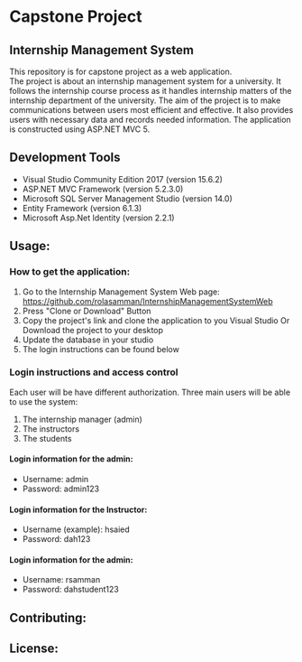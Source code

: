 # Capstone Project
## Internship Management System
This repository is for capstone project as a web application.  
The project is about an internship management system for a university. It follows the internship course process as it handles internship matters of the internship department of the university. The aim of the project is to make communications between users most efficient and effective. It also provides users with necessary data and records needed information.
The application is constructed using ASP.NET MVC 5.

## Development Tools
* Visual Studio Community Edition 2017 (version 15.6.2)
* ASP.NET MVC Framework (version 5.2.3.0)
* Microsoft SQL Server Management Studio (version 14.0)
* Entity Framework (version 6.1.3)
* Microsoft Asp.Net Identity (version 2.2.1)

## Usage: 
### How to get the application:
1. Go to the Internship Management System Web page: https://github.com/rolasamman/InternshipManagementSystemWeb
2. Press "Clone or Download" Button
3. Copy the project's link and clone the application to you Visual Studio
    Or Download the project to your desktop
4. Update the database in your studio 
5. The login instructions can be found below

### Login instructions and access control
Each user will be have different authorization. Three main users will be able to use the system: 
1. The internship manager (admin)
2. The instructors 
3. The students

#### Login information for the admin:

* Username: admin
* Password: admin123

#### Login information for the Instructor:

* Username (example): hsaied
* Password: dah123

#### Login information for the admin:

* Username: rsamman
* Password: dahstudent123

## Contributing: 

## License: 




